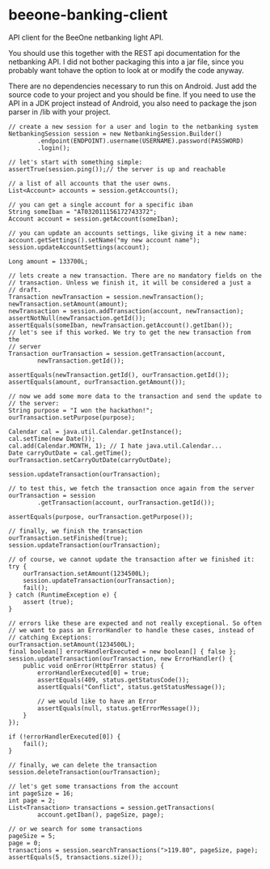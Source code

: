 beeone-banking-client
=====================

API client for the BeeOne netbanking light API. 

You should use this together with the REST api documentation for the netbanking API. I did not bother packaging this into a jar file, since you probably want tohave the option to look at or modify the code anyway.  

There are no dependencies necessary to run this on Android. Just add the source code to your project and you should be fine.
If you need to use the API in a JDK project instead of Android, you also need to package the json parser in /lib with your project.


    // create a new session for a user and login to the netbanking system
    NetbankingSession session = new NetbankingSession.Builder()
            .endpoint(ENDPOINT).username(USERNAME).password(PASSWORD)
            .login();
   
    // let's start with something simple:
    assertTrue(session.ping());// the server is up and reachable
   
    // a list of all accounts that the user owns.
    List<Account> accounts = session.getAccounts();
   
    // you can get a single account for a specific iban
    String someIban = "AT032011156172743372";
    Account account = session.getAccount(someIban);
   
    // you can update an accounts settings, like giving it a new name:
    account.getSettings().setName("my new account name");
    session.updateAccountSettings(account);
   
    Long amount = 133700L;
   
    // lets create a new transaction. There are no mandatory fields on the
    // transaction. Unless we finish it, it will be considered a just a
    // draft.
    Transaction newTransaction = session.newTransaction();
    newTransaction.setAmount(amount);
    newTransaction = session.addTransaction(account, newTransaction);
    assertNotNull(newTransaction.getId());
    assertEquals(someIban, newTransaction.getAccount().getIban());
    // let's see if this worked. We try to get the new transaction from the
    // server
    Transaction ourTransaction = session.getTransaction(account,
            newTransaction.getId());
   
    assertEquals(newTransaction.getId(), ourTransaction.getId());
    assertEquals(amount, ourTransaction.getAmount());
   
    // now we add some more data to the transaction and send the update to
    // the server:
    String purpose = "I won the hackathon!";
    ourTransaction.setPurpose(purpose);
   
    Calendar cal = java.util.Calendar.getInstance();
    cal.setTime(new Date());
    cal.add(Calendar.MONTH, 1); // I hate java.util.Calendar...
    Date carryOutDate = cal.getTime();
    ourTransaction.setCarryOutDate(carryOutDate);
   
    session.updateTransaction(ourTransaction);
   
    // to test this, we fetch the transaction once again from the server
    ourTransaction = session
            .getTransaction(account, ourTransaction.getId());
   
    assertEquals(purpose, ourTransaction.getPurpose());
   
    // finally, we finish the transaction
    ourTransaction.setFinished(true);
    session.updateTransaction(ourTransaction);
   
    // of course, we cannot update the transaction after we finished it:
    try {
        ourTransaction.setAmount(1234500L);
        session.updateTransaction(ourTransaction);
        fail();
    } catch (RuntimeException e) {
        assert (true);
    }
   
    // errors like these are expected and not really exceptional. So often
    // we want to pass an ErrorHandler to handle these cases, instead of
    // catching Exceptions:
    ourTransaction.setAmount(1234500L);
    final boolean[] errorHandlerExecuted = new boolean[] { false };
    session.updateTransaction(ourTransaction, new ErrorHandler() {
        public void onError(HttpError status) {
            errorHandlerExecuted[0] = true;
            assertEquals(409, status.getStatusCode());
            assertEquals("Conflict", status.getStatusMessage());
   
            // we would like to have an Error
            assertEquals(null, status.getErrorMessage());
        }
    });
   
    if (!errorHandlerExecuted[0]) {
        fail();
    }
   
    // finally, we can delete the transaction
    session.deleteTransaction(ourTransaction);
   
    // let's get some transactions from the account
    int pageSize = 16;
    int page = 2;
    List<Transaction> transactions = session.getTransactions(
            account.getIban(), pageSize, page);
   
    // or we search for some transactions
    pageSize = 5;
    page = 0;
    transactions = session.searchTransactions(">119.80", pageSize, page);
    assertEquals(5, transactions.size());
